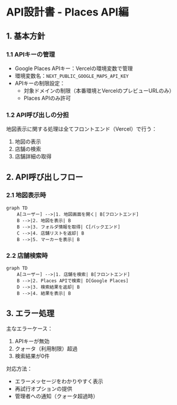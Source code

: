 # API設計書 - Places API編

## 1. 基本方針

### 1.1 APIキーの管理
- Google Places APIキー：Vercelの環境変数で管理
- 環境変数名：`NEXT_PUBLIC_GOOGLE_MAPS_API_KEY`
- APIキーの制限設定：
  - 対象ドメインの制限（本番環境とVercelのプレビューURLのみ）
  - Places APIのみ許可

### 1.2 API呼び出しの分担
地図表示に関する処理は全てフロントエンド（Vercel）で行う：
1. 地図の表示
2. 店舗の検索
3. 店舗詳細の取得

## 2. API呼び出しフロー

### 2.1 地図表示時
```mermaid
graph TD
    A[ユーザー] -->|1. 地図画面を開く| B[フロントエンド]
    B -->|2. 地図を表示| B
    B -->|3. フォルダ情報を取得| C[バックエンド]
    C -->|4. 店舗リストを返却| B
    B -->|5. マーカーを表示| B
```

### 2.2 店舗検索時
```mermaid
graph TD
    A[ユーザー] -->|1. 店舗を検索| B[フロントエンド]
    B -->|2. Places APIで検索| D[Google Places]
    D -->|3. 検索結果を返却| B
    B -->|4. 結果を表示| B
```

## 3. エラー処理
主なエラーケース：
1. APIキーが無効
2. クォータ（利用制限）超過
3. 検索結果が0件

対応方法：
- エラーメッセージをわかりやすく表示
- 再試行オプションの提供
- 管理者への通知（クォータ超過時）
